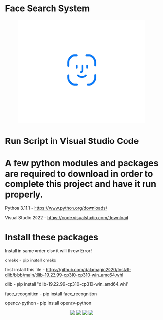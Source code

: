 # Face Search System 

<p align="center"> 
   <img border="0" src="/zicon.gif" width="420" height="340"  >
   </div>
</p>


# Run Script in Visual Studio Code

# A few python modules and packages are required to download in order to complete this project and have it run properly. 

Python 3.11.1 - https://www.python.org/downloads/

Visual Studio 2022 - https://code.visualstudio.com/download
 
# Install these packages 

Install in same order else it will throw Error!!

cmake - pip install cmake

first install this file - https://github.com/datamagic2020/Install-dlib/blob/main/dlib-19.22.99-cp310-cp310-win_amd64.whl

dlib - pip install "dlib-19.22.99-cp310-cp310-win_amd64.whl"

face_recognition - pip install face_recognition

opencv-python - pip install opencv-python

 <div align="center">
        <a href="https://www.linkedin.com/in/aryan-trivedi-2b6330242/"><img src="https://img.shields.io/badge/Linkedin-0077b5?style=flat&logo=linkedin" /></a>
        <a href="mailto:aryantrivedi222@gmail.com"><img src="https://img.shields.io/badge/Gmail-D14836?style=flat&logo=gmail&logoColor=white" /></a>
        <a href="https://twitter.com/aryan@222"><img src="https://img.shields.io/badge/Twitter-1DA1F2?style=flat&logo=twitter&logoColor=white" /></a>
        <a href="https://stackoverflow.com/"><img src="https://img.shields.io/badge/Stack Overflow-f48024?style=flat&logo=stackoverflow&logoColor=white" /></a>
    </div>

```
